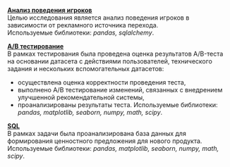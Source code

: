 **[Анализ поведения игроков](https://github.com/rrishkulova/Data_analyst_projects/blob/main/%D0%92%D1%8B%D0%BF%D1%83%D1%81%D0%BA%D0%BD%D0%BE%D0%B9%20%D0%BF%D1%80%D0%BE%D0%B5%D0%BA%D1%82/GP_PlayerAnalysis.ipynb)**   
Целью исследования является анализ поведения игроков в зависимости от рекламного источника перехода.   
Используемые библиотеки: *pandas, sqlalchemy*.   

**[А/В тестирование](https://github.com/rrishkulova/Data_analyst_projects/blob/main/%D0%92%D1%8B%D0%BF%D1%83%D1%81%D0%BA%D0%BD%D0%BE%D0%B9%20%D0%BF%D1%80%D0%BE%D0%B5%D0%BA%D1%82/GP_ABtest.ipynb)**   
В рамках тестирования была проведена оценка результатов A/B-теста на основании датасета с действиями пользователей, технического задания и нескольких вспомогательных датасетов:
- осуществлена оценка корректности проведения теста,
- выполнено А/В тестирование изменений, связанных с внедрением улучшенной рекомендательной системы,
- проанализированы результаты теста.
Используемые библиотеки: *pandas, matplotlib, seaborn, numpy, math, scipy*.   

   
**[SQL](https://github.com/rrishkulova/Data_analyst_projects/blob/main/%D0%92%D1%8B%D0%BF%D1%83%D1%81%D0%BA%D0%BD%D0%BE%D0%B9%20%D0%BF%D1%80%D0%BE%D0%B5%D0%BA%D1%82/GP_SQL.ipynb)**   
В рамках задачи была проанализирована база данных для формирования ценностного предложения для нового продукта.   
Используемые библиотеки: *pandas, matplotlib, seaborn, numpy, math, scipy*.  
